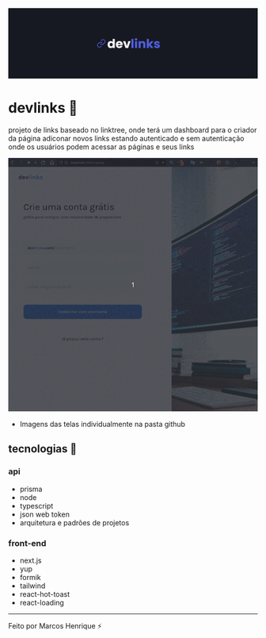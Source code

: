 
<img src="./github/capa devlinks.png" alt="DEVLINK PRINT LOGIN">

# devlinks 🔗


projeto de links baseado no linktree, onde terá um dashboard para o criador da página adiconar novos links estando autenticado e sem autenticação onde os usuários podem acessar as páginas e seus links

<img src="./github/gravacao.gif" alt="DEVLINK SCREEN LOGIN">

- Imagens das telas individualmente na pasta github

## tecnologias 📌

### api

- prisma
- node
- typescript
- json web token
- arquitetura e padrões de projetos

### front-end

- next.js
- yup
- formik
- tailwind
- react-hot-toast
- react-loading

---

Feito por Marcos Henrique ⚡